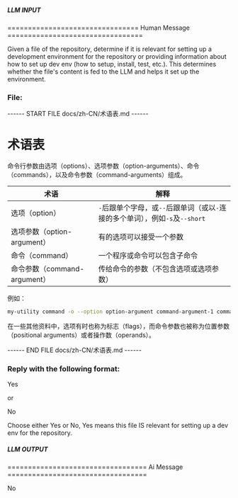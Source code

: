 ##### LLM INPUT #####
================================ Human Message =================================

Given a file of the repository, determine if it is relevant for setting up a development environment for the repository or providing information about how to set up dev env (how to setup, install, test, etc.). This determines whether the file's content is fed to the LLM and helps it set up the environment.

### File:
------ START FILE docs/zh-CN/术语表.md ------
# 术语表

命令行参数由选项（options）、选项参数（option-arguments）、命令（commands），以及命令参数（command-arguments）组成。

|术语|解释|
|---|---|
|选项（option）|`-`后跟单个字母，或`--`后跟单词（或以`-`连接的多个单词），例如`-s`及`--short`|
|选项参数（option-argument）|有的选项可以接受一个参数|
|命令（command）|一个程序或命令可以包含子命令|
|命令参数（command-argument）|传给命令的参数（不包含选项或选项参数）|

例如：

```sh
my-utility command -o --option option-argument command-argument-1 command-argument-2
```

在一些其他资料中，选项有时也称为标志（flags），而命令参数也被称为位置参数（positional arguments）或者操作数（operands）。

------ END FILE docs/zh-CN/术语表.md ------

### Reply with the following format:

<rel>Yes</rel>

or

<rel>No</rel>

Choose either Yes or No, Yes means this file IS relevant for setting up a dev env for the repository.

##### LLM OUTPUT #####
================================== Ai Message ==================================

<rel>No</rel>